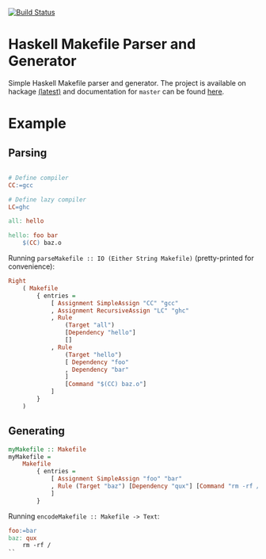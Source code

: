 [![Build Status](https://travis-ci.org/nmattia/mask.svg?branch=master)](https://travis-ci.org/nmattia/mask)

# Haskell Makefile Parser and Generator

Simple Haskell Makefile parser and generator. The project is available on
hackage [(latest)](http://hackage.haskell.org/package/makefile) and
documentation for `master` can be found [here](http://docs.nmattia.com/mask/).

# Example

## Parsing

``` Makefile

# Define compiler
CC:=gcc

# Define lazy compiler
LC=ghc

all: hello

hello: foo bar
	$(CC) baz.o
```

Running `parseMakefile :: IO (Either String Makefile)` (pretty-printed for
convenience):

``` haskell
Right
    ( Makefile
        { entries =
            [ Assignment SimpleAssign "CC" "gcc"
            , Assignment RecursiveAssign "LC" "ghc"
            , Rule
                (Target "all")
                [Dependency "hello"]
                []
            , Rule
                (Target "hello")
                [ Dependency "foo"
                , Dependency "bar"
                ]
                [Command "$(CC) baz.o"]
            ]
        }
    )
```

## Generating

``` haskell
myMakefile :: Makefile
myMakefile =
    Makefile
        { entries =
            [ Assignment SimpleAssign "foo" "bar"
            , Rule (Target "baz") [Dependency "qux"] [Command "rm -rf /"]
            ]
        }
```

Running `encodeMakefile :: Makefile -> Text`:

``` Makefile
foo:=bar
baz: qux
	rm -rf /
``
